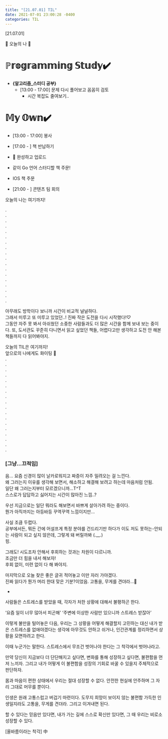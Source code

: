 ```yaml
---
title: "[21.07.01] TIL"
date: 2021-07-01 23:00:28 -0400
categories: TIL
---
```



[21.07.01]

🙌 오늘의 나 🙌

# ℙ𝕣𝕠𝕘𝕣𝕒𝕞𝕞𝕚𝕟𝕘 𝕊𝕥𝕦𝕕𝕪✔️   
- **{알고리즘_스터디 공부}**
    * [13:00 - 17:00] 문제 다시 풀어보고 꼼꼼히 검토
        - 시간 복잡도 줄여보기..





# 𝕄𝕪 𝕆𝕨𝕟✔️
- [13:00 - 17:00] 봉사 


- [17:00 - ] 책 반납하기

- 🤫 완성하고 업로드

- 같이 Go 언어 스터디할 책 주문!

- IOS 책 주문

- [21:00 - ] 콘텐츠 팀 회의

 

 




오늘의 나는 여기까지! 
    
.     
.      
.      
.    
.     
.      
.       
.        
.      
.      
.       
.      
.      
.      
.      
.      
.      
.    

아무래도 방학이다 보니까 시간이 비교적 널널하다.   
그래서 미루고 또 미루고 있었던..! 진짜 작은 도전을 다시 시작했다!♡          
그동안 자주 못 봐서 아쉬웠던 소중한 사람들과도 더 많은 시간을 함께 보내 보는 중이다.
또, 도서관도 꾸준히 다니면서 읽고 싶었던 책들, 어렵다고만 생각하고 도전 안 해본 책들까지 다 읽어봐야지.    

오늘의 TIL은 여기까지!       
앞으로의 나에게도 화이팅 🌸    
.     
.      
.      
.    
.     
.      
.       
.        
.      
.      
.       
.      
.      
.      
.      
.      
.      
.    


### **[그냥...끄적임]**

음... 요즘 신경이 많이 날카로워지고 짜증이 자주 밀려오는 걸 느낀다.    
왜 그러는지 이유를 생각해 보면서, 해소하고 해결해 보려고 하는데 마음처럼 안됨.      
일단 왜 그러는지부터 모르겠으니까...T^T     
스스로가 답답하고 싫어지는 시간이 많아진 느낌..?     

우선 지금으로는 일단 뭐라도 해보면서 바쁘게 살아가려 하는 중이다.   
뭔가 아직까지는 아등바등 꾸역꾸역 느낌이지만...    

사실 조큼 두렵다.     
공부에서든, 뭐든 간에 어설프게 특정 분야를 건드리기만 하다가 이도 저도 못하는-안되는 사람이 되고 싶지 않은데, 그렇게 돼 버릴까봐 (.__.)      
힝.    

그래도! 시도조차 안해서 후회하는 것과는 차원이 다르니까.      
조금만 더 힘을 내서 해보자!     
후회 없이, 미련 없이 다 해 봐야지.     

마지막으로 오늘 찾은 좋은 글귀 적어놓고 이만 자러 가야겠다.    
진짜 읽다가 뭔가 머리 한대 맞은 기분?이었음.
고통을, 무게를 견뎌라...🤔    


-

사람들은 스트레스를 받았을 때, 각자가 처한 상황에 대해서 불평하곤 한다. 

‘요즘 일이 너무 많아서 피곤해’
‘주변에 이상한 사람만 있으니까 스트레스 받잖아’

이렇게 불만을 털어놓은 다음, 우리는 그 상황을 어떻게 해결할지 고민하는 대신 내가 받은 스트레스를 없애야겠다는 생각에 아무것도 안하고 쉬거나, 인간관계를 정리하면서 상황을 모면하려고 한다.

이때 누군가는 말한다.
스트레스에서 무조건 벗어나야 한다는 그 착각에서 벗어나라고.

만약 당신이 지금보다 더 단단해지고 싶다면, 변화를 통해 성장하고 싶다면, 불편함을 먼저 느끼자.
그리고 내가 어떻게 이 불편함을 성장의 기회로 바꿀 수 있을지 주체적으로 판단하자.

몸과 마음이 편한 상태에서 우리는 절대 성장할 수 없다.
안전한 현실에 안주하며 그 자리 그대로 머무를 뿐이다.

인생은 원래 고통스럽고 버겁기 마련이다. 
도무지 희망이 보이지 않는 불편함 가득한 인생일지라도 고통을, 무게를 견뎌라.
그리고 이겨내면 된다.

할 수 있다는 믿음만 있다면, 내가 가는 길에 스스로 확신만 있다면,
그 때 우리는 비로소 성장할 수 있다.

[올바름이라는 착각] 中
